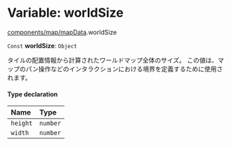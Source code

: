 # Variable: worldSize

[components/map/mapData](../modules/components_map_mapData.md).worldSize

 `Const` **worldSize**: `Object`

タイルの配置情報から計算されたワールドマップ全体のサイズ。
この値は、マップのパン操作などのインタラクションにおける境界を定義するために使用されます。

#### Type declaration

| Name | Type |
| :------ | :------ |
| `height` | `number` |
| `width` | `number` |
